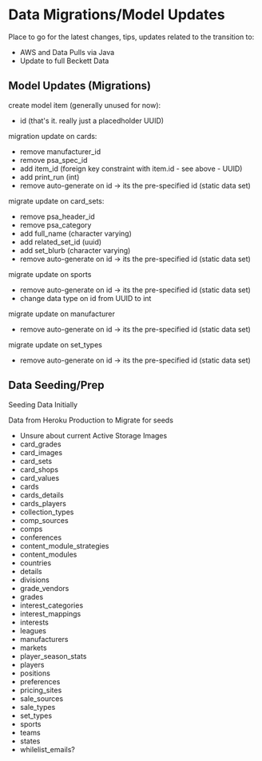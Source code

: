 # Data Migrations/Model Updates

Place to go for the latest changes, tips, updates related to the transition to:
- AWS and Data Pulls via Java
- Update to full Beckett Data

## Model Updates (Migrations)

create model item (generally unused for now):
- id (that's it. really just a placedholder UUID)


migration update on cards:
- remove manufacturer_id
- remove psa_spec_id
- add item_id (foreign key constraint with item.id - see above - UUID)
- add print_run (int)
- remove auto-generate on id -> its the pre-specified id (static data set)

migrate update on card_sets:
- remove psa_header_id
- remove psa_category
- add full_name (character varying)
- add related_set_id (uuid)
- add set_blurb (character varying)
- remove auto-generate on id -> its the pre-specified id (static data set)

migrate update on sports
- remove auto-generate on id -> its the pre-specified id (static data set)
- change data type on id from UUID to int

migrate update on manufacturer
- remove auto-generate on id -> its the pre-specified id (static data set)

migrate update on set_types
- remove auto-generate on id -> its the pre-specified id (static data set)

## Data Seeding/Prep

Seeding Data Initially

Data from Heroku Production to Migrate for seeds
- Unsure about current Active Storage Images
- card_grades
- card_images
- card_sets
- card_shops
- card_values
- cards
- cards_details
- cards_players
- collection_types
- comp_sources
- comps
- conferences
- content_module_strategies
- content_modules
- countries
- details
- divisions
- grade_vendors
- grades
- interest_categories
- interest_mappings
- interests
- leagues
- manufacturers
- markets
- player_season_stats
- players
- positions
- preferences
- pricing_sites
- sale_sources
- sale_types
- set_types
- sports
- teams
- states
- whilelist_emails?
